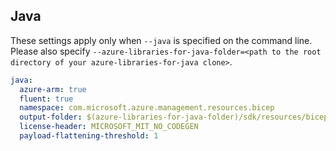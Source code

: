 ## Java

These settings apply only when `--java` is specified on the command line.
Please also specify `--azure-libraries-for-java-folder=<path to the root directory of your azure-libraries-for-java clone>`.

``` yaml $(java)
java:
  azure-arm: true
  fluent: true
  namespace: com.microsoft.azure.management.resources.bicep
  output-folder: $(azure-libraries-for-java-folder)/sdk/resources/bicep
  license-header: MICROSOFT_MIT_NO_CODEGEN
  payload-flattening-threshold: 1
```

